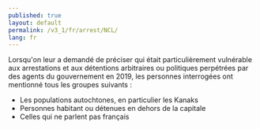 ```yaml
---
published: true
layout: default
permalink: /v3_1/fr/arrest/NCL/
lang: fr
---
```


Lorsqu'on leur a demandé de préciser qui était particulièrement vulnérable aux arrestations et aux détentions arbitraires ou politiques perpétrées par des agents du gouvernement en 2019, les personnes interrogées ont mentionné tous les groupes suivants :

- Les populations autochtones, en particulier les Kanaks
- Personnes habitant ou détenues en dehors de la capitale
- Celles qui ne parlent pas français


